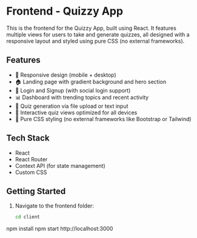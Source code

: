 # Frontend - Quizzy App

This is the frontend for the Quizzy App, built using React. It features multiple views for users to take and generate quizzes, all designed with a responsive layout and styled using pure CSS (no external frameworks).

## Features

- 📱 Responsive design (mobile + desktop)
- 🏠 Landing page with gradient background and hero section
- 🔐 Login and Signup (with social login support)
- 📊 Dashboard with trending topics and recent activity
- 📝 Quiz generation via file upload or text input
- 🎯 Interactive quiz views optimized for all devices
- 🎨 Pure CSS styling (no external frameworks like Bootstrap or Tailwind)

## Tech Stack

- React
- React Router
- Context API (for state management)
- Custom CSS

## Getting Started

1. Navigate to the frontend folder:
   ```bash
   cd client
npm install
npm start
http://localhost:3000
